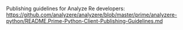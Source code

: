 Publishing guidelines for Analyze Re developers:
https://github.com/analyzere/analyzere/blob/master/prime/analyzere-python/README.Prime-Python-Client-Publishing-Guidelines.md